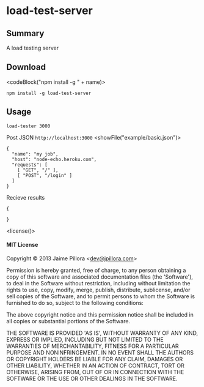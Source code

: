 # <name>load-test-server</end>

## Summary

<description>A load testing server</end>

## Download

<codeBlock("npm install -g " + name)>
```
npm install -g load-test-server
```
</end>

## Usage

```
load-tester 3000
```

Post JSON `http://localhost:3000`
<showFile("example/basic.json")>
```
{
  "name": "my job",
  "host": "node-echo.heroku.com",
  "requests": [
    [ "GET", "/" ],
    [ "POST", "/login" ]
  ]
}
```
</end>


Recieve results
```
{

}
```

<license()>
#### MIT License

Copyright &copy; 2013 Jaime Pillora &lt;dev@jpillora.com&gt;

Permission is hereby granted, free of charge, to any person obtaining
a copy of this software and associated documentation files (the
'Software'), to deal in the Software without restriction, including
without limitation the rights to use, copy, modify, merge, publish,
distribute, sublicense, and/or sell copies of the Software, and to
permit persons to whom the Software is furnished to do so, subject to
the following conditions:

The above copyright notice and this permission notice shall be
included in all copies or substantial portions of the Software.

THE SOFTWARE IS PROVIDED 'AS IS', WITHOUT WARRANTY OF ANY KIND,
EXPRESS OR IMPLIED, INCLUDING BUT NOT LIMITED TO THE WARRANTIES OF
MERCHANTABILITY, FITNESS FOR A PARTICULAR PURPOSE AND NONINFRINGEMENT.
IN NO EVENT SHALL THE AUTHORS OR COPYRIGHT HOLDERS BE LIABLE FOR ANY
CLAIM, DAMAGES OR OTHER LIABILITY, WHETHER IN AN ACTION OF CONTRACT,
TORT OR OTHERWISE, ARISING FROM, OUT OF OR IN CONNECTION WITH THE
SOFTWARE OR THE USE OR OTHER DEALINGS IN THE SOFTWARE.
</end>
